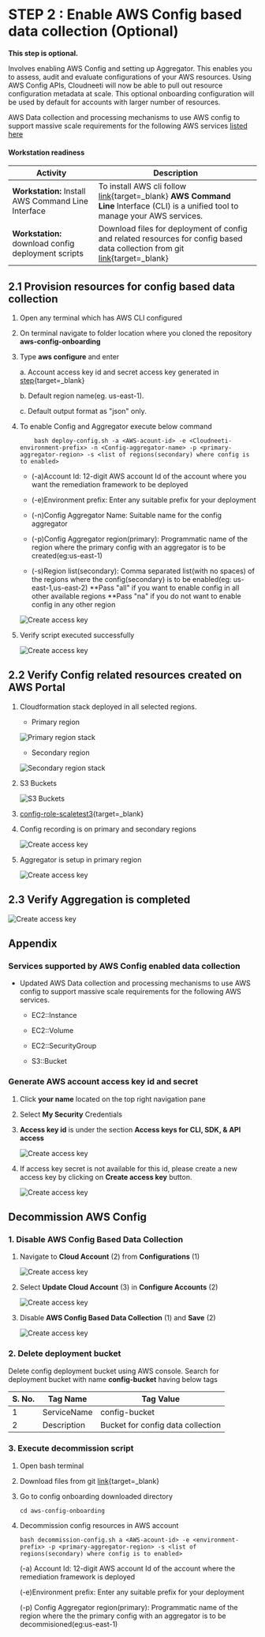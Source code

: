 **STEP 2 : Enable AWS Config based data collection (Optional)**
===============================================================

**This step is optional.**

Involves enabling AWS Config and setting up Aggregator. This enables you to assess, audit and evaluate configurations of your AWS resources. Using AWS Config APIs, Cloudneeti will now be able to pull out resource configuration metadata at scale. This optional onboarding configuration will be used by default for accounts with larger number of resources.

AWS Data collection and processing mechanisms to use AWS config to support massive scale requirements for the following AWS services [listed here](../../onboardingGuide/awsEnableConfigAndAggregator/#services-supported-by-aws-config-enabled-data-collection)


#### Workstation readiness

| Activity                                                                      | Description                                              |
|-------------------------------------------------------------------------------|----------------------------------------------------------|                                                
| **Workstation:** Install AWS Command Line Interface                           | To install AWS cli follow [link](https://docs.aws.amazon.com/cli/latest/userguide/install-windows.html){target=_blank} **AWS Command Line** Interface (CLI) is a unified tool to manage your AWS services.             |                                                      |
|**Workstation:** download config deployment scripts | Download files for deployment of config and related resources for config based data collection from git [link](https://github.com/Cloudneeti/docs_cloudneeti/tree/master/scripts/aws-config-onboarding){target=_blank}   |


##  2.1 Provision resources for config based data collection 

1.  Open any terminal which has AWS CLI configured
2.  On terminal navigate to folder location where you cloned the repository **aws-config-onboarding**  
3.  Type **aws configure** and enter
    
    a.  Account access key id and secret access key generated in [step](.././awsEnableConfigAndAggregator/#generate-aws-account-access-key-id-and-secret){target=_blank}
    
    b.  Default region name(eg. us-east-1).
    
    c.  Default output format as "json" only.

4.  To enable Config and Aggregator execute below command 
    
            bash deploy-config.sh -a <AWS-acount-id> -e <Cloudneeti-environment-prefix> -n <Config-aggregator-name> -p <primary-aggregator-region> -s <list of regions(secondary) where config is to enabled>

    - (-a)Account Id: 12-digit AWS account Id of the account where you want the remediation framework to be deployed
    
    - (-e)Environment prefix: Enter any suitable prefix for your deployment
    
    - (-n)Config Aggregator Name: Suitable name for the config aggregator
    
    - (-p)Config Aggregator region(primary): Programmatic name of the region where the primary 
    config with an aggregator is to be created(eg:us-east-1)
    
    - (-s)Region list(secondary): Comma separated list(with no spaces) of the regions where the config(secondary) is to be enabled(eg: us-east-1,us-east-2)
        **Pass "all" if you want to enable config in all other available regions
        **Pass "na" if you do not want to enable config in any other region

    ![Create access key](.././images/awsConfig/deployScript.png#thumbnail)

5. Verify script executed successfully

    ![Create access key](.././images/awsConfig/deployScript_Success.png#thumbnail)

## 2.2 Verify Config related resources created on AWS Portal

1. Cloudformation stack deployed in all selected regions. 

    - Primary region

    ![Primary region stack](.././images/awsConfig/stack_primary.png#thumbnail)

    - Secondary region

    ![Secondary region stack](.././images/awsConfig/stack_secondary.png#thumbnail)

2. S3 Buckets

    ![S3 Buckets](.././images/awsConfig/s3_Bucket.png#thumbnail)

3. [config-role-scaletest3](https://console.aws.amazon.com/iam/home?#/policies/arn:aws:iam::aws:policy/service-role/AWSConfigRole$serviceLevelSummary){target=_blank}

4. Config recording is on primary and secondary regions

    ![Create access key](.././images/awsConfig/Config_Primary.png#thumbnail)

5. Aggregator is setup in primary region

    ![Create access key](.././images/awsConfig/aggregation_progress.png#thumbnail)


## 2.3 Verify Aggregation is completed

![Create access key](.././images/awsConfig/aggregation_success.png#thumbnail)


## Appendix 

### Services supported by AWS Config enabled data collection

-   Updated AWS Data collection and processing mechanisms to use AWS config to
    support massive scale requirements for the following AWS services.

    -   EC2::Instance

    -   EC2::Volume

    -   EC2::SecurityGroup

    -   S3::Bucket

### Generate AWS account access key id and secret 

1.	Click **your name** located on the top right navigation pane

2.	Select **My Security** Credentials 

3.	**Access key id** is under the section **Access keys for CLI, SDK, & API access**

    ![Create access key](.././images/amazonWebServiceAccounts/AWS_Account_Access_Key.png#thumbnail)

4.	If access key secret is not available for this id, please create a new access key by clicking on **Create access key** button.

    ![Create access key](.././images/amazonWebServiceAccounts/Access_Key_Success.png#thumbnail)

## Decommission AWS Config 

### 1. Disable AWS Config Based Data Collection

1. Navigate to **Cloud Account** (2) from **Configurations** (1)

    ![Create access key](.././images/awsConfig/CloudAccounts.png#thumbnail)

2. Select **Update Cloud Account** (3) in **Configure Accounts** (2)

    ![Create access key](.././images/awsConfig/Account_Update.png#thumbnail)

3. Disable **AWS Config Based Data Collection** (1) and **Save** (2)

    ![Create access key](.././images/awsConfig/Account_Update_Config.png#thumbnail)

### 2. Delete deployment bucket

Delete config deployment bucket using AWS console. Search for deployment bucket with name **config-bucket** having below tags

| S. No. | Tag Name                      | Tag Value                 |
|--------|-------------------------------|---------------------------|
| 1      | ServiceName | config-bucket           |
| 2      | Description | Bucket for config data collection|

### 3. Execute decommission script

1.  Open bash terminal

2.  Download files from git [link](https://github.com/Cloudneeti/docs_cloudneeti/tree/master/scripts/aws-config-onboarding){target=_blank} 

3.  Go to config onboarding downloaded directory

        cd aws-config-onboarding 

4.  Decommission config resources in AWS account 

        bash decommission-config.sh a <AWS-acount-id> -e <environment-prefix> -p <primary-aggregator-region> -s <list of regions(secondary) where config is to enabled>

    (-a) Account Id: 12-digit AWS account Id of the account where the remediation framework is deployed 

    (-e)Environment prefix: Enter any suitable prefix for your deployment

    (-p) Config Aggregator region(primary): Programmatic name of the region where the the primary config with an aggregator is to be decommisioned(eg:us-east-1)
